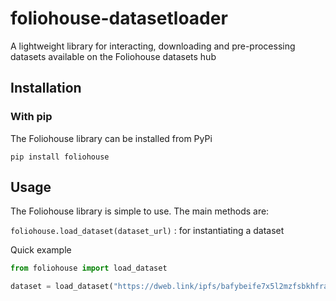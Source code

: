 # foliohouse-datasetloader

A lightweight library for interacting, downloading and pre-processing datasets available on the Foliohouse datasets hub

## Installation
### With pip
The Foliohouse library can be installed from PyPi 
```shell
pip install foliohouse
```

## Usage
The Foliohouse library is simple to use. The main methods are:

`foliohouse.load_dataset(dataset_url)` : for instantiating a dataset


Quick example
```python
from foliohouse import load_dataset

dataset = load_dataset("https://dweb.link/ipfs/bafybeife7x5l2mzfsbkhfraltoj2obun6wh5n74mxm7hr22mah3pkxdhb4/dataset")
```
